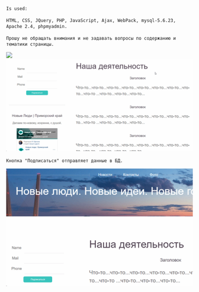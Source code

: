     Is used:
    
    HTML, CSS, JQuery, PHP, JavaScript, Ajax, WebPack, mysql-5.6.23, Apache 2.4, phpmyadmin.

    Прошу не обращать внимания и не задавать вопросы по содержанию и тематики страницы.

<img src="https://github.com/arutofu/SomeSite/blob/main/ScreensAndGifs/index.gif">


<img src="https://github.com/arutofu/SomeSite/blob/main/ScreensAndGifs/index2.gif">

    Кнопка "Подписаться" отправляет данные в БД.

<img src="https://github.com/arutofu/SomeSite/blob/main/ScreensAndGifs/indexSubmit.gif">
